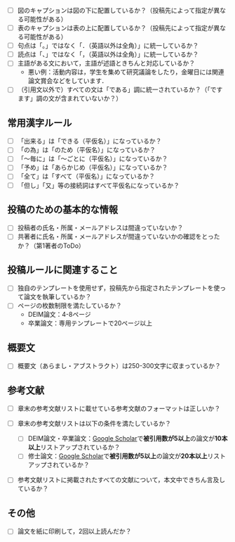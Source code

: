 
- [ ] 図のキャプションは図の下に配置しているか？（投稿先によって指定が異なる可能性がある）
- [ ] 表のキャプションは表の上に配置しているか？（投稿先によって指定が異なる可能性がある）
- [ ] 句点は「｡」ではなく「．（英語以外は全角）」に統一しているか？
- [ ] 読点は「、」ではなく「，（英語以外は全角）」に統一しているか？
- [ ] 主語がある文において，主語が述語ときちんと対応しているか？
  - 悪い例：活動内容は，学生を集めて研究議論をしたり，金曜日には関連論文賞会などをしています．
- [ ] （引用文以外で）すべての文は「である」調に統一されているか？（「ですます」調の文が含まれていないか？）

## 常用漢字ルール
- [ ] 「出来る」は「できる（平仮名）」になっているか？
- [ ] 「の為」は「のため（平仮名）」になっているか？
- [ ] 「〜毎に」は「〜ごとに（平仮名）」になっているか？
- [ ] 「予め」は「あらかじめ（平仮名）」になっているか？
- [ ] 「全て」は「すべて（平仮名）」になっているか？
- [ ] 「但し」「又」等の接続詞はすべて平仮名になっているか？

## 投稿のための基本的な情報
- [ ] 投稿者の氏名・所属・メールアドレスは間違っていないか？
- [ ] 共著者に氏名・所属・メールアドレスが間違っていないかの確認をとったか？（第1著者のToDo）

## 投稿ルールに関連すること
- [ ] 独自のテンプレートを使用せず，投稿先から指定されたテンプレートを使って論文を執筆しているか？
- [ ] ページの枚数制限を満たしているか？
  - DEIM論文：4-8ページ
  - 卒業論文：専用テンプレートで20ページ以上

## 概要文
- [ ] 概要文（あらまし・アブストラクト）は250-300文字に収まっているか？

## 参考文献
- [ ] 章末の参考文献リストに載せている参考文献のフォーマットは正しいか？
- [ ] 章末の参考文献リストは以下の条件を満たしているか？
  - [ ] DEIM論文・卒業論文：[Google Scholar](https://scholar.google.co.jp)で**被引用数が5以上**の論文が**10本以上**リストアップされているか？
  - [ ] 修士論文：[Google Scholar](https://scholar.google.co.jp)で**被引用数が5以上**の論文が**20本以上**リストアップされているか？
- [ ] 参考文献リストに掲載されたすべての文献について，本文中できちん言及しているか？


## その他
- [ ] 論文を紙に印刷して，2回以上読んだか？
